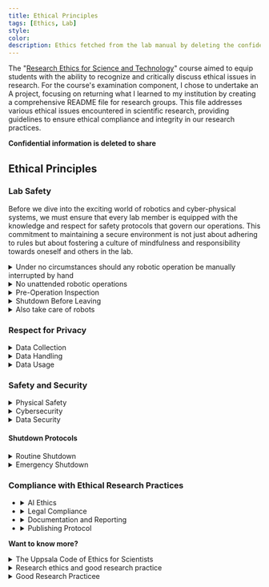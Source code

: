 ```yaml
---
title: Ethical Principles 
tags: [Ethics, Lab]
style: 
color: 
description: Ethics fetched from the lab manual by deleting the confidential information. It serves as an examination of the doctoral course "Research Ethics for Science and Technology," which I took in the year 2024.
---
```


The "[Research Ethics for Science and Technology](https://www.uu.se/en/staff/faculty/science-and-technology/education-and-teaching/doctoral-studies/doctoral-student/courses/faculty-courses/research-ethics-for-science-and-technology-2-credits)" course aimed to equip students with the ability to recognize and critically discuss ethical issues in research. For the course's examination component, I chose to undertake an A project, focusing on returning what I learned to my institution by creating a comprehensive README file for research groups. This file addresses various ethical issues encountered in scientific research, providing guidelines to ensure ethical compliance and integrity in our research practices.

**Confidential information is deleted to share**

## Ethical Principles

### Lab Safety

Before we dive into the exciting world of robotics and cyber-physical systems, we must ensure that every lab member is equipped with the knowledge and respect for safety protocols that govern our operations. This commitment to maintaining a secure environment is not just about adhering to rules but about fostering a culture of mindfulness and responsibility towards oneself and others in the lab. 
<details markdown="1">
  <summary>Under no circumstances should any robotic operation be manually interrupted by hand</summary>
  
  Direct physical interaction with moving parts or operational machinery presents a significant risk of injury and can damage the equipment. If there is a need to halt a robot's operation, the first course of action should always be an attempt to interrupt the process via command through the controlling software. If the software fails to respond or an immediate stop is necessary, the next step is to safely power off the equipment. Only after these measures are taken should new operations be initiated.
  
</details>

<details markdown="1">
  <summary>No unattended robotic operations</summary>
  
  It is imperative that robotic operations are not left unattended. When actuating ideas on the robots, your presence is required at all times. This rule ensures that any unexpected issues can be addressed promptly and reduces the risk of accidents or damage to the lab equipment. Unattended operations increase the likelihood of unforeseen incidents, which can lead to potential harm to both the individual and the workspace.
  
</details>

<details markdown="1">
  <summary>Pre-Operation Inspection</summary>
  
  Before initiating any experiment or operation with robotic systems, perform a thorough pre-operation inspection. This includes checking for any signs of wear and tear, ensuring all parts are secured and in their correct positions, and verifying that the software and hardware communication is functioning correctly. Regular inspections help prevent accidents caused by equipment malfunction or failure.
  
</details>

<details markdown="1">
  <summary>Shutdown Before Leaving</summary>
  
  All robotic systems must be properly shut down before leaving the lab. This rule is crucial to prevent any accidental activation or continuation of operations that could occur in the absence of supervision. A powered-down state ensures that the equipment remains safe and secure until it is next used under direct supervision.
  
</details>

<details markdown="1">
  <summary>Also take care of robots</summary>
  
  When working with robots, consider not only your safety but also the well-being of the robots. Abrupt shutdowns or erratic operational commands can lead to wear and tear or even permanent damage to sensitive components. Always shut down the robots gently and as per the recommended procedures when you are done or if you are leaving the lab, even for a short period. This practice extends the lifespan of the robots and maintains their readiness for future experiments.
  
</details>

### Respect for Privacy
<details markdown="1">
  <summary>Data Collection</summary>
  
  Prior informed consent must be obtained explicitly detailing how the data will be used, stored, and eventually disposed of. Consent forms should comply with [GDPR](https://gdpr-info.eu/) standards, clearly stating the purpose and scope of data collection. Provide participants with clear information about the data processing activities and their rights under [GDPR](https://gdpr-info.eu/), including the right to access, rectify, and erase their data. 
  
</details>

<details markdown="1">
  <summary>Data Handling</summary>
  
  Implement rigorous data anonymization and pseudonymization techniques to protect personal information. Ensure these techniques conform to [GDPR](https://gdpr-info.eu/) requirements to prevent data re-identification. Adopt robust security measures to protect personal data against unauthorized or unlawful processing and against accidental loss, destruction, or damage. This includes encryption, access control, and regular security assessments.
  
</details>

<details markdown="1">
  <summary>Data Usage</summary>
  
  Use collected data strictly within the terms agreed upon at the point of collection and in compliance with GDPR. This includes ensuring that data processing is lawful, fair, and transparent. Maintain records of processing activities to demonstrate compliance with [GDPR](https://gdpr-info.eu/). This includes documenting the legal basis for processing, data sharing, and retention practices.
  
</details>

### Safety and Security
<details markdown="1">
  <summary>Physical Safety</summary>
  
  - All personnel should complete comprehensive safety training specific to the lab environment, including emergency procedures, proper handling of equipment, and awareness of potential hazards. Record the incident details, including the time, cause, and personnel involved, once it happens.
  - Maintain at least a 0.1-meter distance from operating robots unless performing specific tasks that require closer proximity. Clearly mark all exits, safety equipment like fire extinguishers and first aid kits, and provide easy access to emergency shutdown buttons for all critical equipment.
  - Under no circumstances should any robotic operation be manually interrupted by hand. When actuating ideas on the robots, your presence is required at all times.

</details>

<details markdown="1">
  <summary>Cybersecurity</summary>
  
  - Ensure that all connections to robotic systems are made strictly through the lab’s secure network. External access should be disabled to prevent unauthorized control from outside networks. 
  - Always shut down robots completely before leaving the lab to prevent unauthorized access or manipulation. This includes turning off the robots' power and disconnecting any network connections. Implement routine checks upon startup to ensure that no unauthorized modifications were made while systems were inactive. This can include verifying software checksums and conducting a quick operational test cycle.
  - Firewalls should remain active at all times to protect against external threats and to manage data flow to and from the robots. Any deactivation of firewalls must be strictly controlled. Deactivation of firewalls is only permissible under the direct authorization of the lab manager for specific, controlled experiments where firewall activity might interfere with necessary communications. Immediately after the completion of experiments requiring firewall deactivation, the firewalls must be reactivated. This process should be documented, including the duration of deactivation, the reasons, and the person responsible for the operation.
  
</details>

<details markdown="1">
  <summary>Data Security</summary>
  
  - Use strong encryption protocols for storing and transmitting data, particularly data that is sensitive or proprietary.There are several encryption protocols that provide strong security measures. Some of these include SSL/TLS, AES, RSA, HotP, IPSec, and GPG.
  - Where applicable, anonymize data collected during research to prevent the identification of individual subjects or sensitive characteristics. To anonymize data, you can remove or mask personally identifiable information (PII) such as names, addresses, and social security numbers. One common method is to use k-anonymity, which involves replacing values with a range of possible values that would still maintain anonymity. Other methods include differential privacy, which adds noise to the data, and homomorphic encryption, which allows for calculations to be performed on encrypted data without decryption.
  - Implement robust data backup procedures to ensure data integrity and availability. Regularly test disaster recovery plans to ensure they are effective in the event of data loss or system failure.
  
</details>

#### Shutdown Protocols
<details markdown="1">
  <summary>Routine Shutdown</summary>
  
  - Complete Current Task: Ensure all current tasks and operations are completed or safely halted.
  - Robots Shutdown: Turn off the main power switch and disconnect from the network.
  - Controllers Shutdown: Shut down the controllers according to the manufacturer’s instructions.
  - Peripheral Devices Shutdown: Power down all peripheral devices such as sensors, cameras, and actuators.
  - Disconnect Power: Unplug the main power source if necessary.
  - Confirm Shutdown: Verify that all systems are completely powered down and no residual power remains.
  
</details>

<details markdown="1">
  <summary>Emergency Shutdown</summary>
  
  - Initiate Emergency Stop: If an emergency shutdown is required, activate the emergency stop button.
  - Follow Emergency Procedures: Recognize the situation that requires an immediate stop (e.g., unexpected robot behavior, physical danger to personnel). Press the emergency stop button or use the remote stop control. Alert all personnel in the lab that might be affected.
  - Assess the Situation: Quickly assess the reason for the stop and ensure the area is safe before taking further action.
  - Secure Area: Ensure the area is safe and secure from any hazards. Log the shutdown events afterwards.

</details>


### Compliance with Ethical Research Practices

- <details markdown="1">
  <summary>AI Ethics</summary>

  Follow ethical guidelines specifically designed for AI research to prevent biases and ensure fairness in algorithms. Maintain transparency of algorithms used in research to enable peer reviews and ethical audits. Document the design, decision-making processes, and criteria used by any AI systems. 
    
  - <details markdown="1">
    <summary>Examples</summary>
      
    If developing an AI that predicts machinery maintenance needs, the lab documents how the algorithm makes predictions, the data it analyzes (like machine operation hours and error logs), and the logic behind its decision-making processes. This documentation is available for peer review to ensure the algorithm’s decisions are understandable and justifiable.
    
    </details>

  </details>

- <details markdown="1">
  <summary>Legal Compliance</summary>
   
  Ensure all research activities comply with national and international laws and regulations applicable to cyber-physical systems, including data protection laws such as GDPR. Secure appropriate licenses for software, datasets, and other intellectual properties used in research, adhering to copyright and patent laws.

  - <details markdown="1">
    <summary>Examples</summary>

    - If a project involves developing drones for monitoring. The team should ensure compliance with both local aviation regulations and international data protection laws by registering the drones with aviation authorities and encrypting the data collected to protect the proprietary information. 
    - If the lab uses proprietary software, the lab should ensure that the software license permits academic use and that any findings published based on this software credit the software's creators appropriately.
  
    </details>
  
  </details>

- <details markdown="1">
  <summary>Documentation and Reporting</summary>
  
  Keep comprehensive records of all research activities, including experimental setups, data collection methods, analysis techniques, and results. This documentation is crucial for reproducibility, auditing, and historical reference. Follow ethical standards in publishing and sharing research findings. Ensure that all contributions are accurately credited and that any conflicts of interest are declared.
  
  - <details markdown="1">
    <summary>Examples</summary>
  
    - The lab maintains a digital lab notebook that logs all experiments conducted on the lab equipment. 
    - The one who carrys out the experiments should detail the experiment’s purpose, setup, execution, results, and any anomalies, ensuring that the work can be replicated or audited in the future.

    </details>

  </details>

- <details markdown="1">
  <summary>Publishing Protocol</summary>
   
  - Verify that the work is original, properly cites previous work, and does not plagiarize any content. Utilize plagiarism detection software as required by the journal. 
  - Avoid submitting the same manuscript to more than one journal simultaneously. This practice is considered unethical as it can lead to duplicate publication. 
  - Be prepared to correct any inaccuracies or errors discovered after publication. In cases of significant errors or ethical breaches, retract the publication. 
  - Ensure ongoing access to the published research, including maintaining any data repositories and addressing any copyright or licensing issues that arise post-publication. 
  - Maintain records of all communications with the journal, peer review comments and responses, and revisions to the manuscript. This documentation can be crucial in addressing any questions about the research process or findings.
  
  - <details markdown="1">
    <summary>Preparing for Publication</summary>
  
    - Determine who qualifies for authorship based on significant contributions to the conception, design, execution, or interpretation of the research reported. 
    - All contributors who meet these criteria should be listed as authors. Identify and disclose any potential conflicts of interest that might be perceived as influencing the research results or interpretations. 
    - Ensure that the data supporting the research findings is accessible and reproducible, where applicable. This includes making data available in a public repository and providing necessary code or algorithms under suitable licenses.

    </details>

  - <details markdown="1">
    <summary>Submission Process</summary>
  
    - Choose a publication that aligns with the research field, has a rigorous peer review process, and is recognized for ethical publishing practices. 
    - Follow the specific formatting and submission guidelines provided by the chosen journal. This includes structuring the manuscript with a clear abstract, introduction, methodology, results, discussion, and references. 

    </details>
  
  </details>

**Want to know more?**
<details markdown="1">
  <summary>The Uppsala Code of Ethics for Scientists</summary>
  
  Tibell, Gunnar; Lars Rydén; Peter Wallensteen & Bengt Gustafsson (1984) The Uppsala Code of Ethics for Scientists, Journal of Peace Research 21 (4): 311–316. [links](https://phsj.org/wp-content/uploads/2007/10/Uppsala-Code-of-Ethics-for-Scientists.pdf)
  
</details>

<details markdown="1">
  <summary>Research ethics and good research practice</summary>
  
  Research ethics and good research practice from uppsala: [https://www.uu.se/en/research/ethics/](https://www.uu.se/en/research/ethics/)
  
</details>

<details markdown="1">
  <summary>Good Research Practicee</summary>
  
  Good Research Practice from Vetenskapsrådets (VR): [book online](https://www.vr.se/english/analysis/reports/our-reports/2017-08-31-good-research-practice.html)
  
</details>
